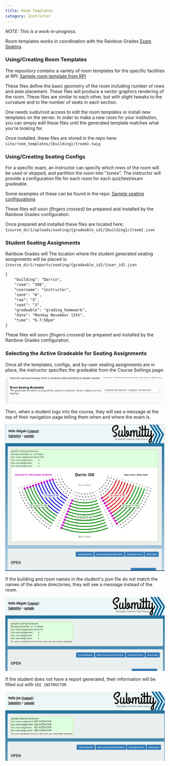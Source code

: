 ```yaml
---
title: Room Templates
category: Instructor
---
```



_NOTE: This is a work-in-progress._

Room templates works in coordination with the Rainbow Grades
[Exam Seating](exam_customization).


### Using/Creating Room Templates

The repository contains a variety of room templates for the specific facilities at RPI:
[Sample room template from RPI](https://github.com/Submitty/Submitty/tree/master/site/room_templates)

These files define the basic geometry of the room including number of
rows and aisle placement.  These files will produce a vector graphics
rendering of the room.  These files are similar to each other, but
with slight tweaks to the curvature and to the number of seats in each
section.

One needs sudo/root access to edit the room templates or install new
templates on the server.  In order to make a new room for your
institution, you can simply edit these files until the generated
template matches what you're looking for.

Once installed, these files are stored in the repo here:
`site/room_templates/{building}/{room}.twig`




### Using/Creating Seating Configs 

For a specific exam, an instructor can specify which rows of the room
will be used or skipped, and partition the room into "zones".  The
instructor will provide a configuration file for each room for each
quiz/test/exam gradeable.

Some examples of these can be found in the repo:
[Sample seating configurations](https://github.com/Submitty/Submitty/tree/master/sample_files/seating_configs)

These files will soon _(fingers crossed)_ be prepared and installed
by the Rainbow Grades configuration.

Once prepared and installed these files are located here:
`{course_dir}/uploads/seating/{gradeable_id}/{building}/{room}.json`



### Student Seating Assignments

Rainbow Grades will The location where the student generated seating assignments will be placed is:
`{course_dir}/reports/seating/{gradeable_id}/{user_id}.json`


```
{
    "building": "Darrin",
    "room": "308",
    "username": "instructor",
    "zone": "A",
    "row": "5",
    "seat": "3",
    "gradeable": "grading_homework",
    "date": "Monday November 13th",
    "time": "6-7:50pm"
}

```

These files will soon _(fingers crossed)_ be prepared and installed
by the Rainbow Grades configuration.


### Selecting the Active Gradeable for Seating Assignments

Once all the templates, configs, and by-user seating assignments are
in place, the instructor specifies the gradeable from the Course Settings page:

![](/images/room_templates_course_settings.png)

Then, when a student logs into the course, they will see a message at
the top of their navigation page telling them when and where the exam
is.

![](/images/room_templates_nav_page.png)

If the building and room names in the student's json file do not match
the names of the above directories, they will see a message instead of
the room.

![](/images/room_templates_nav_page_no_template.png)

If the student does not have a report generated, their information
will be filled out with `SEE INSTRUCTOR`

![](/images/room_templates_nav_page_no_report.png)
